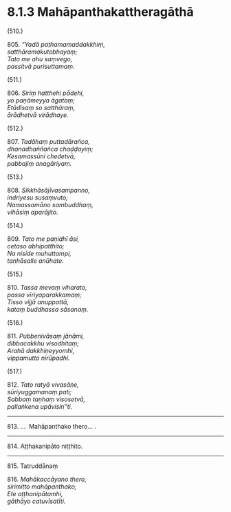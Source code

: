 # 8.1.3 Mahāpanthakattheragāthā

(510.)

805\. _“Yadā paṭhamamaddakkhiṃ,_  
_satthāramakutobhayaṃ;_  
_Tato me ahu saṃvego,_  
_passitvā purisuttamaṃ._  

(511.)

806\. _Siriṃ hatthehi pādehi,_  
_yo paṇāmeyya āgataṃ;_  
_Etādisaṃ so satthāraṃ,_  
_ārādhetvā virādhaye._  

(512.)

807\. _Tadāhaṃ puttadārañca,_  
_dhanadhaññañca chaḍḍayiṃ;_  
_Kesamassūni chedetvā,_  
_pabbajiṃ anagāriyaṃ._  

(513.)

808\. _Sikkhāsājīvasampanno,_  
_indriyesu susaṃvuto;_  
_Namassamāno sambuddhaṃ,_  
_vihāsiṃ aparājito._  

(514.)

809\. _Tato me paṇidhī āsi,_  
_cetaso abhipatthito;_  
_Na nisīde muhuttampi,_  
_taṇhāsalle anūhate._  

(515.)

810\. _Tassa mevaṃ viharato,_  
_passa vīriyaparakkamaṃ;_  
_Tisso vijjā anuppattā,_  
_kataṃ buddhassa sāsanaṃ._  

(516.)

811\. _Pubbenivāsaṃ jānāmi,_  
_dibbacakkhu visodhitaṃ;_  
_Arahā dakkhiṇeyyomhi,_  
_vippamutto nirūpadhi._  

(517.)

812\. _Tato ratyā vivasāne,_  
_sūriyuggamanaṃ pati;_  
_Sabbaṃ taṇhaṃ visosetvā,_  
_pallaṅkena upāvisin”ti._  

---

813\. …  Mahāpanthako thero… .

---

814\. Aṭṭhakanipāto niṭṭhito.

---

815\. Tatruddānaṃ

816\. _Mahākaccāyano thero,_  
_sirimitto mahāpanthako;_  
_Ete aṭṭhanipātamhi,_  
_gāthāyo catuvīsatīti._
